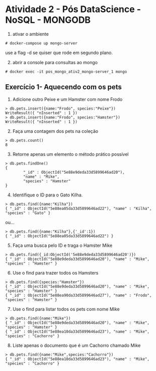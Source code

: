 # Atividade 2 - Pós DataScience - NoSQL - MONGODB

1. ativar o ambiente
```
# docker-compose up mongo-server
```

use a flag -d se quiser que rode em segundo plano.

2. abrir a console para consultas ao mongo
```
# docker exec -it pos_mongo_ativ2_mongo-server_1 mongo
```

## Exercício 1- Aquecendo com os pets 

1. Adicione outro Peixe e um Hamster com nome Frodo 
```
> db.pets.insert({name:"Frodo", species:"Peixe"})
WriteResult({ "nInserted" : 1 })
> db.pets.insert({name:"Frodo", species:"Hamster"})
WriteResult({ "nInserted" : 1 })
```

2. Faça uma contagem dos pets na coleção 
```
> db.pets.count()
8
```

3. Retorne apenas um elemento o método prático possível 
```
> db.pets.findOne()
{
        "_id" : ObjectId("5e88e9deda33d5899646ad20"),
        "name" : "Mike",
        "species" : "Hamster"
}
```

4. Identifique o ID para o Gato Kilha. 
```
> db.pets.find({name:"Kilha"})
{ "_id" : ObjectId("5e88ea05da33d5899646ad22"), "name" : "Kilha", "species" : "Gato" }
```
ou...
```
> db.pets.find({name:"Kilha"},{'_id':1})
{ "_id" : ObjectId("5e88ea05da33d5899646ad22") }
```

5. Faça uma busca pelo ID e traga o Hamster Mike 
```
> db.pets.find({_id:ObjectId('5e88e9deda33d5899646ad20')})
{ "_id" : ObjectId("5e88e9deda33d5899646ad20"), "name" : "Mike", "species" : "Hamster" }
```

6. Use o find para trazer todos os Hamsters 
```
> db.pets.find({species:"Hamster"})
{ "_id" : ObjectId("5e88e9deda33d5899646ad20"), "name" : "Mike", "species" : "Hamster" }
{ "_id" : ObjectId("5e88ea90da33d5899646ad27"), "name" : "Frodo", "species" : "Hamster" }
```

7. Use o find para listar todos os pets com nome Mike 
```
> db.pets.find({name:"Mike"})
{ "_id" : ObjectId("5e88e9deda33d5899646ad20"), "name" : "Mike", "species" : "Hamster" }
{ "_id" : ObjectId("5e88ea10da33d5899646ad23"), "name" : "Mike", "species" : "Cachorro" }
```

8. Liste apenas o documento que é um Cachorro chamado Mike
```
> db.pets.find({name:"Mike",species:"Cachorro"})
{ "_id" : ObjectId("5e88ea10da33d5899646ad23"), "name" : "Mike", "species" : "Cachorro" }
```